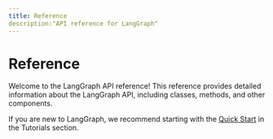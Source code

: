 ```yaml
---
title: Reference
description:"API reference for LangGraph"
---
```


<style>
.md-sidebar {
  display: block !important;
}
</style>


# Reference

Welcome to the LangGraph API reference! This reference provides detailed information about the LangGraph API, including classes, methods, and other components.

If you are new to LangGraph, we recommend starting with the [Quick Start](../tutorials/introduction.ipynb) in the Tutorials section.